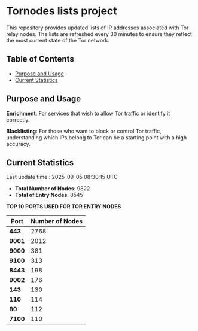 # Tornodes lists project

This repository provides updated lists of IP addresses associated with Tor relay nodes. The lists are refreshed every 30 minutes to ensure they reflect the most current state of the Tor network.

## Table of Contents

- [Purpose and Usage](#purpose-and-usage)
- [Current Statistics](#current-statistics)


## Purpose and Usage

**Enrichment**: For services that wish to allow Tor traffic or identify it correctly.

**Blacklisting**: For those who want to block or control Tor traffic, understanding which IPs belong to Tor can be a starting point with a high accuracy.

## Current Statistics

Last update time : 2025-09-05 08:30:15 UTC

- **Total Number of Nodes**: 9822
- **Total of Entry Nodes**: 8545

**TOP 10 PORTS USED FOR TOR ENTRY NODES**

| **Port** | **Number of Nodes** |
|------|-----------------|
| **443**   | 2768  |
| **9001**   | 2012  |
| **9000**   | 381  |
| **9100**   | 313  |
| **8443**   | 198  |
| **9002**   | 176  |
| **143**   | 130  |
| **110**   | 114  |
| **80**   | 112  |
| **7100**   | 110  |

